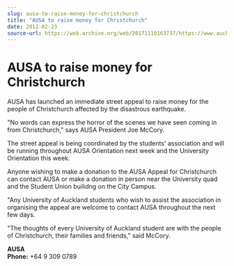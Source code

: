```yaml
---
slug: ausa-to-raise-money-for-christchurch
title: "AUSA to raise money for Christchurch"
date: 2011-02-23
source-url: https://web.archive.org/web/20171119163737/https://www.auckland.ac.nz/en/about/news-events-and-notices/notices/notices-2011/2011/02/23/AUSA-to-raise-money-for-Christchurch.html
---
```

AUSA to raise money for Christchurch
====================================

AUSA has launched an immediate street appeal to raise money for the people of Christchurch affected by the disastrous earthquake.

"No words can express the horror of the scenes we have seen coming in from Christchurch," says AUSA President Joe McCory.

The street appeal is being coordinated by the students' association and will be running throughout AUSA Orientation next week and the University Orientation this week.

Anyone wishing to make a donation to the AUSA Appeal for Christchurch can contact AUSA or make a donation in person near the University quad and the Student Union builidng on the City Campus.

"Any University of Auckland students who wish to assist the association in organising the appeal are welcome to contact AUSA throughout the next few days.

"The thoughts of every University of Auckland student are with the people of Christchurch, their families and friends," said McCory.

**AUSA  
Phone:** +64 9 309 0789
